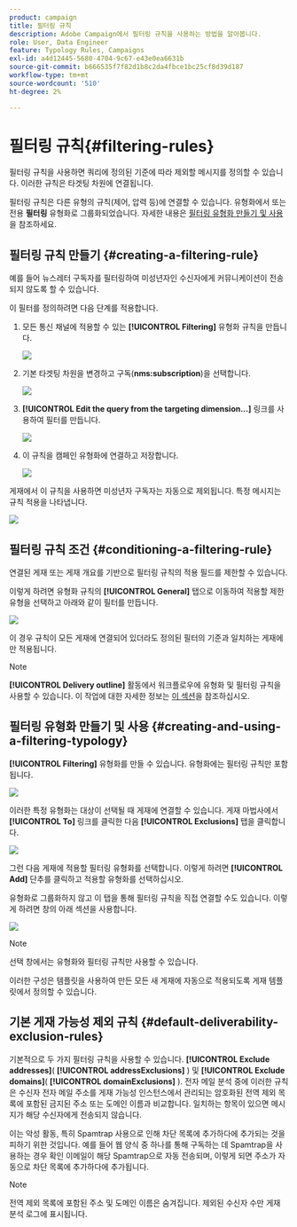 ```yaml
---
product: campaign
title: 필터링 규칙
description: Adobe Campaign에서 필터링 규칙을 사용하는 방법을 알아봅니다.
role: User, Data Engineer
feature: Typology Rules, Campaigns
exl-id: a4d12445-5680-4704-9c67-e43e0ea6631b
source-git-commit: b666535f7f82d1b8c2da4fbce1bc25cf8d39d187
workflow-type: tm+mt
source-wordcount: '510'
ht-degree: 2%

---
```


# 필터링 규칙{#filtering-rules}

필터링 규칙을 사용하면 쿼리에 정의된 기준에 따라 제외할 메시지를 정의할 수 있습니다. 이러한 규칙은 타겟팅 차원에 연결됩니다.

필터링 규칙은 다른 유형의 규칙(제어, 압력 등)에 연결할 수 있습니다. 유형화에서 또는 전용 **필터링** 유형화로 그룹화되었습니다. 자세한 내용은 [필터링 유형화 만들기 및 사용](#creating-and-using-a-filtering-typology)을 참조하세요.

## 필터링 규칙 만들기 {#creating-a-filtering-rule}

예를 들어 뉴스레터 구독자를 필터링하여 미성년자인 수신자에게 커뮤니케이션이 전송되지 않도록 할 수 있습니다.

이 필터를 정의하려면 다음 단계를 적용합니다.

1. 모든 통신 채널에 적용할 수 있는 **[!UICONTROL Filtering]** 유형화 규칙을 만듭니다.

   ![](assets/campaign_opt_create_filter_01.png)

1. 기본 타겟팅 차원을 변경하고 구독(**nms:subscription**)을 선택합니다.

   ![](assets/campaign_opt_create_filter_02.png)

1. **[!UICONTROL Edit the query from the targeting dimension...]** 링크를 사용하여 필터를 만듭니다.

   ![](assets/campaign_opt_create_filter_03.png)

1. 이 규칙을 캠페인 유형화에 연결하고 저장합니다.

   ![](assets/campaign_opt_create_filter_04.png)

게재에서 이 규칙을 사용하면 미성년자 구독자는 자동으로 제외됩니다. 특정 메시지는 규칙 적용을 나타냅니다.

![](assets/campaign_opt_create_filter_05.png)

## 필터링 규칙 조건 {#conditioning-a-filtering-rule}

연결된 게재 또는 게재 개요를 기반으로 필터링 규칙의 적용 필드를 제한할 수 있습니다.

이렇게 하려면 유형화 규칙의 **[!UICONTROL General]** 탭으로 이동하여 적용할 제한 유형을 선택하고 아래와 같이 필터를 만듭니다.

![](assets/campaign_opt_create_filter_06.png)

이 경우 규칙이 모든 게재에 연결되어 있더라도 정의된 필터의 기준과 일치하는 게재에만 적용됩니다.

>[!NOTE]
>
>**[!UICONTROL Delivery outline]** 활동에서 워크플로우에 유형화 및 필터링 규칙을 사용할 수 있습니다. 이 작업에 대한 자세한 정보는 [이 섹션](../../workflow/using/delivery-outline.md)을 참조하십시오.

## 필터링 유형화 만들기 및 사용 {#creating-and-using-a-filtering-typology}

**[!UICONTROL Filtering]** 유형화를 만들 수 있습니다. 유형화에는 필터링 규칙만 포함됩니다.

![](assets/campaign_opt_create_typo_filtering.png)

이러한 특정 유형화는 대상이 선택될 때 게재에 연결할 수 있습니다. 게재 마법사에서 **[!UICONTROL To]** 링크를 클릭한 다음 **[!UICONTROL Exclusions]** 탭을 클릭합니다.

![](assets/campaign_opt_apply_typo_filtering.png)

그런 다음 게재에 적용할 필터링 유형화를 선택합니다. 이렇게 하려면 **[!UICONTROL Add]** 단추를 클릭하고 적용할 유형화를 선택하십시오.

유형화로 그룹화하지 않고 이 탭을 통해 필터링 규칙을 직접 연결할 수도 있습니다. 이렇게 하려면 창의 아래 섹션을 사용합니다.

![](assets/campaign_opt_select_typo_filtering.png)

>[!NOTE]
>
>선택 창에서는 유형화와 필터링 규칙만 사용할 수 있습니다.
>
>이러한 구성은 템플릿을 사용하여 만든 모든 새 게재에 자동으로 적용되도록 게재 템플릿에서 정의할 수 있습니다.
>

## 기본 게재 가능성 제외 규칙 {#default-deliverability-exclusion-rules}

기본적으로 두 가지 필터링 규칙을 사용할 수 있습니다. **[!UICONTROL Exclude addresses]**( **[!UICONTROL addressExclusions]** ) 및 **[!UICONTROL Exclude domains]**( **[!UICONTROL domainExclusions]** ). 전자 메일 분석 중에 이러한 규칙은 수신자 전자 메일 주소를 게재 가능성 인스턴스에서 관리되는 암호화된 전역 제외 목록에 포함된 금지된 주소 또는 도메인 이름과 비교합니다. 일치하는 항목이 있으면 메시지가 해당 수신자에게 전송되지 않습니다.

이는 악성 활동, 특히 Spamtrap 사용으로 인해 차단 목록에 추가하다에 추가되는 것을 피하기 위한 것입니다. 예를 들어 웹 양식 중 하나를 통해 구독하는 데 Spamtrap을 사용하는 경우 확인 이메일이 해당 Spamtrap으로 자동 전송되며, 이렇게 되면 주소가 자동으로 차단 목록에 추가하다에 추가됩니다.

>[!NOTE]
>
>전역 제외 목록에 포함된 주소 및 도메인 이름은 숨겨집니다. 제외된 수신자 수만 게재 분석 로그에 표시됩니다.

